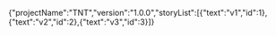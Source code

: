 {"projectName":"TNT","version":"1.0.0","storyList":[{"text":"v1","id":1},{"text":"v2","id":2},{"text":"v3","id":3}]}